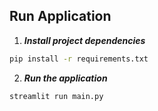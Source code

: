 ## Run Application
1. **_Install project dependencies_**
```sh
pip install -r requirements.txt
```
2. **_Run the application_**
```sh
streamlit run main.py
